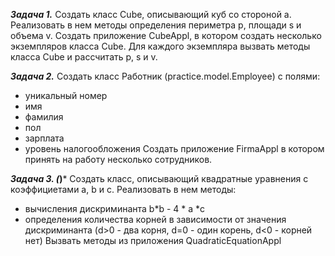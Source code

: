 ***Задача 1.***
Создать класс Cube, описывающий куб cо стороной a.
Реализовать в нем методы определения периметра p, площади s и объема v.
Создать приложение CubeAppl, в котором создать несколько экземпляров класса Cube.
Для каждого экземпляра вызвать методы класса Cube и рассчитать p, s и v.

***Задача 2.***
Создать класс Работник (practice.model.Employee) c полями:
- уникальный номер
- имя
- фамилия
- пол
- зарплата
- уровень налогообложения
Создать приложение FirmaAppl в котором принять на работу несколько сотрудников.

***Задача 3. (*)***
Создать класс, описывающий квадратные уравнения с коэффициетами a, b и c.
Реализовать в нем методы:
- вычисления дискриминанта b*b - 4 * a *c
- определения количества корней в зависимости от значения дискриминанта (d>0 - два корня,
  d=0 - один корень, d<0 - корней нет)
Вызвать методы из приложения QuadraticEquationAppl








